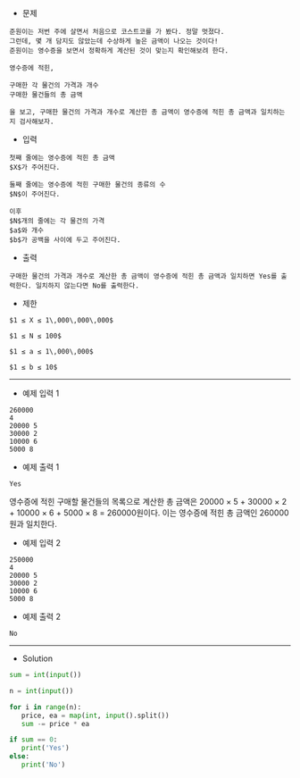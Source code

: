 - 문제

```
준원이는 저번 주에 살면서 처음으로 코스트코를 가 봤다. 정말 멋졌다.
그런데, 몇 개 담지도 않았는데 수상하게 높은 금액이 나오는 것이다!
준원이는 영수증을 보면서 정확하게 계산된 것이 맞는지 확인해보려 한다.

영수증에 적힌,

구매한 각 물건의 가격과 개수
구매한 물건들의 총 금액

을 보고, 구매한 물건의 가격과 개수로 계산한 총 금액이 영수증에 적힌 총 금액과 일치하는지 검사해보자.
```

- 입력

```
첫째 줄에는 영수증에 적힌 총 금액 
$X$가 주어진다.

둘째 줄에는 영수증에 적힌 구매한 물건의 종류의 수 
$N$이 주어진다.

이후 
$N$개의 줄에는 각 물건의 가격 
$a$와 개수 
$b$가 공백을 사이에 두고 주어진다.
```

- 출력

```
구매한 물건의 가격과 개수로 계산한 총 금액이 영수증에 적힌 총 금액과 일치하면 Yes를 출력한다. 일치하지 않는다면 No를 출력한다.
```

- 제한

```
$1 ≤ X ≤ 1\,000\,000\,000$ 
 
$1 ≤ N ≤ 100$ 
 
$1 ≤ a ≤ 1\,000\,000$ 
 
$1 ≤ b ≤ 10$ 
```

---

- 예제 입력 1 

```
260000
4
20000 5
30000 2
10000 6
5000 8
```

- 예제 출력 1 

```
Yes
```

영수증에 적힌 구매할 물건들의 목록으로 계산한 총 금액은 20000 × 5 + 30000 × 2 + 10000 × 6 + 5000 × 8 = 260000원이다. 이는 영수증에 적힌 총 금액인 260000원과 일치한다. 


- 예제 입력 2 

```
250000
4
20000 5
30000 2
10000 6
5000 8
```

- 예제 출력 2 

```
No
```

---

- Solution

 ```py
 sum = int(input())

n = int(input())

for i in range(n):
    price, ea = map(int, input().split())
    sum -= price * ea

if sum == 0:
    print('Yes')
else:
    print('No')
 ```
